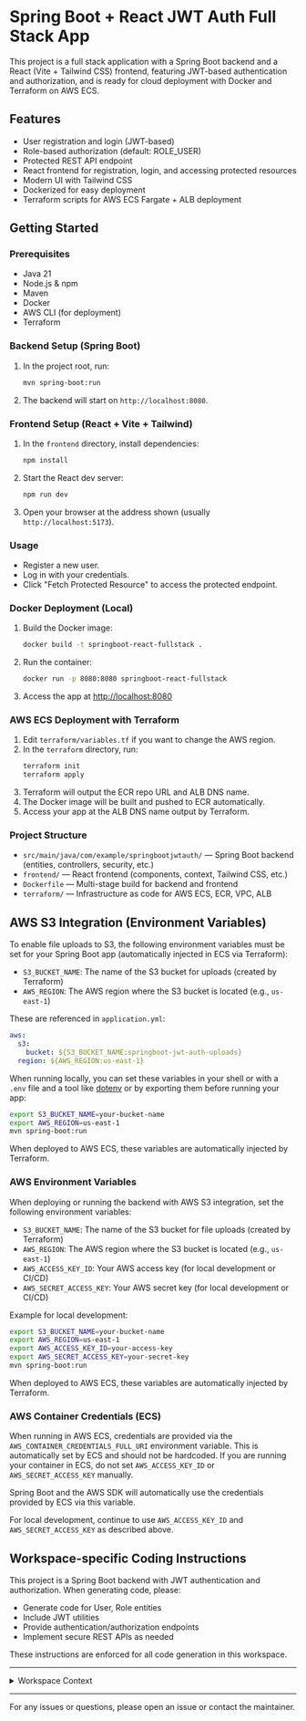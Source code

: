 # Spring Boot + React JWT Auth Full Stack App

This project is a full stack application with a Spring Boot backend and a React (Vite + Tailwind CSS) frontend, featuring JWT-based authentication and authorization, and is ready for cloud deployment with Docker and Terraform on AWS ECS.

## Features
- User registration and login (JWT-based)
- Role-based authorization (default: ROLE_USER)
- Protected REST API endpoint
- React frontend for registration, login, and accessing protected resources
- Modern UI with Tailwind CSS
- Dockerized for easy deployment
- Terraform scripts for AWS ECS Fargate + ALB deployment

## Getting Started

### Prerequisites
- Java 21
- Node.js & npm
- Maven
- Docker
- AWS CLI (for deployment)
- Terraform

### Backend Setup (Spring Boot)
1. In the project root, run:
   ```sh
   mvn spring-boot:run
   ```
2. The backend will start on `http://localhost:8080`.

### Frontend Setup (React + Vite + Tailwind)
1. In the `frontend` directory, install dependencies:
   ```sh
   npm install
   ```
2. Start the React dev server:
   ```sh
   npm run dev
   ```
3. Open your browser at the address shown (usually `http://localhost:5173`).

### Usage
- Register a new user.
- Log in with your credentials.
- Click "Fetch Protected Resource" to access the protected endpoint.

### Docker Deployment (Local)
1. Build the Docker image:
   ```sh
   docker build -t springboot-react-fullstack .
   ```
2. Run the container:
   ```sh
   docker run -p 8080:8080 springboot-react-fullstack
   ```
3. Access the app at [http://localhost:8080](http://localhost:8080)

### AWS ECS Deployment with Terraform
1. Edit `terraform/variables.tf` if you want to change the AWS region.
2. In the `terraform` directory, run:
   ```sh
   terraform init
   terraform apply
   ```
3. Terraform will output the ECR repo URL and ALB DNS name.
4. The Docker image will be built and pushed to ECR automatically.
5. Access your app at the ALB DNS name output by Terraform.

### Project Structure
- `src/main/java/com/example/springbootjwtauth/` — Spring Boot backend (entities, controllers, security, etc.)
- `frontend/` — React frontend (components, context, Tailwind CSS, etc.)
- `Dockerfile` — Multi-stage build for backend and frontend
- `terraform/` — Infrastructure as code for AWS ECS, ECR, VPC, ALB

## AWS S3 Integration (Environment Variables)

To enable file uploads to S3, the following environment variables must be set for your Spring Boot app (automatically injected in ECS via Terraform):

- `S3_BUCKET_NAME`: The name of the S3 bucket for uploads (created by Terraform)
- `AWS_REGION`: The AWS region where the S3 bucket is located (e.g., `us-east-1`)

These are referenced in `application.yml`:

```yaml
aws:
  s3:
    bucket: ${S3_BUCKET_NAME:springboot-jwt-auth-uploads}
  region: ${AWS_REGION:us-east-1}
```

When running locally, you can set these variables in your shell or with a `.env` file and a tool like [dotenv](https://github.com/cdimascio/dotenv-java) or by exporting them before running your app:

```sh
export S3_BUCKET_NAME=your-bucket-name
export AWS_REGION=us-east-1
mvn spring-boot:run
```

When deployed to AWS ECS, these variables are automatically injected by Terraform.

### AWS Environment Variables

When deploying or running the backend with AWS S3 integration, set the following environment variables:

- `S3_BUCKET_NAME`: The name of the S3 bucket for file uploads (created by Terraform)
- `AWS_REGION`: The AWS region where the S3 bucket is located (e.g., `us-east-1`)
- `AWS_ACCESS_KEY_ID`: Your AWS access key (for local development or CI/CD)
- `AWS_SECRET_ACCESS_KEY`: Your AWS secret key (for local development or CI/CD)

Example for local development:
```sh
export S3_BUCKET_NAME=your-bucket-name
export AWS_REGION=us-east-1
export AWS_ACCESS_KEY_ID=your-access-key
export AWS_SECRET_ACCESS_KEY=your-secret-key
mvn spring-boot:run
```

When deployed to AWS ECS, these variables are automatically injected by Terraform.

### AWS Container Credentials (ECS)

When running in AWS ECS, credentials are provided via the `AWS_CONTAINER_CREDENTIALS_FULL_URI` environment variable. This is automatically set by ECS and should not be hardcoded. If you are running your container in ECS, do not set `AWS_ACCESS_KEY_ID` or `AWS_SECRET_ACCESS_KEY` manually.

Spring Boot and the AWS SDK will automatically use the credentials provided by ECS via this variable.

For local development, continue to use `AWS_ACCESS_KEY_ID` and `AWS_SECRET_ACCESS_KEY` as described above.

## Workspace-specific Coding Instructions

This project is a Spring Boot backend with JWT authentication and authorization. When generating code, please:
- Generate code for User, Role entities
- Include JWT utilities
- Provide authentication/authorization endpoints
- Implement secure REST APIs as needed

These instructions are enforced for all code generation in this workspace.

---

<details>
<summary>Workspace Context</summary>

- Current OS: macOS
- Workspace root: /Users/sagarms/Documents/code/App
- Main backend: Spring Boot (Java)
- Frontend: React (Vite, Tailwind CSS)
- Infrastructure: Docker, Terraform (ECS, S3, ALB)

</details>

---

For any issues or questions, please open an issue or contact the maintainer.
